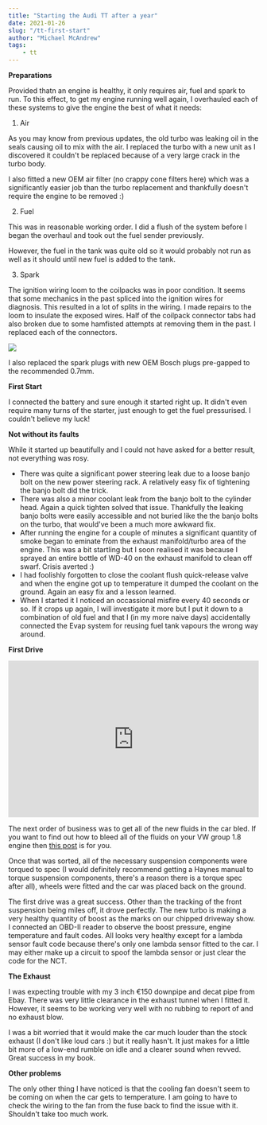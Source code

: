 ```yaml
---
title: "Starting the Audi TT after a year"
date: 2021-01-26
slug: "/tt-first-start"
author: "Michael McAndrew"
tags:
    - tt
---
```


__Preparations__

Provided thatn an engine is healthy, it only requires air, fuel and spark to run. To this effect,
to get my engine running well again, I overhauled each of these systems to give the engine the best of what it
needs:

1. Air

As you may know from previous updates, the old turbo was leaking oil in the seals causing oil
to mix with the air. I replaced the turbo with a new unit as I discovered it couldn't be replaced
because of a very large crack in the turbo body.

I also fitted a new OEM air filter (no crappy cone filters here) which was a significantly easier job
than the turbo replacement and thankfully doesn't require the engine to be removed :)

2. Fuel

This was in reasonable working order. I did a flush of the system before I began the overhaul and
took out the fuel sender previously.

However, the fuel in the tank was quite old so it would probably not run as well as it should until
new fuel is added to the tank.

3. Spark

The ignition wiring loom to the coilpacks was in poor condition. It seems that some mechanics in the past spliced
into the ignition wires for diagnosis. This resulted in a lot of splits in the wiring. I made repairs to the loom
to insulate the exposed wires. Half of the coilpack connector tabs had also broken due to some hamfisted attempts at
removing them in the past. I replaced each of the connectors.

<div style={{ maxWidth: 400, height: 'auto', margin: '0 auto' }} >

<img src="./ignition-wiring.jpg"  />

</div>

I also replaced the spark plugs with new OEM Bosch plugs pre-gapped to the recommended 0.7mm.

__First Start__

I connected the battery and sure enough it started right up. It didn't even require many turns of the starter, just enough
to get the fuel pressurised. I couldn't believe my luck!

__Not without its faults__

While it started up beautifully and I could not have asked for a better result, not everything was rosy.

- There was quite a significant power steering leak due to a loose banjo bolt on the new power steering rack. A relatively easy
fix of tightening the banjo bolt did the trick.
- There was also a minor coolant leak from the banjo bolt to the cylinder head. Again a quick tighten solved that issue. Thankfully
the leaking banjo bolts were easily accessible and not buried like the the banjo bolts on the turbo, that would've been a much more
awkward fix.
- After running the engine for a couple of minutes a significant quantity of smoke began to eminate from the exhaust manifold/turbo area
of the engine. This was a bit startling but I soon realised it was because I sprayed an entire bottle of WD-40 on the exhaust
manifold to clean off swarf. Crisis averted :)
- I had foolishly forgotten to close the coolant flush quick-release valve and when the engine got up to temperature it dumped the
coolant on the ground. Again an easy fix and a lesson learned.
- When I started it I noticed an occassional misfire every 40 seconds or so. If it crops up again, I will investigate it more but I put it down
to a combination of old fuel and that I (in my more naive days) accidentally connected the Evap system for reusing fuel tank vapours the
wrong way around.

__First Drive__

<iframe width="100%" height="315" src="https://www.youtube.com/embed/EKBmwcf8mbI" frameborder="0" 
        allow="accelerometer; autoplay; clipboard-write; encrypted-media; gyroscope; picture-in-picture" allowfullscreen></iframe>

The next order of business was to get all of the new fluids in the car bled. If you want to find out how to bleed all of the fluids
on your VW group 1.8 engine then [this post](/audi-tt-fluid-bleeding) is for you.

Once that was sorted, all of the necessary suspension components were torqued to spec (I would definitely recommend getting a
Haynes manual to torque suspension components, there's a reason there is a torque spec after all), wheels were fitted and the
car was placed back on the ground.

The first drive was a great success. Other than the tracking of the front suspension being miles off, it drove perfectly. The new
turbo is making a very healthy quantity of boost as the marks on our chipped driveway show. I connected an OBD-II reader to
observe the boost pressure, engine temperature and fault codes. All looks very healthy except for a lambda sensor fault code because
there's only one lambda sensor fitted to the car. I may either make up a circuit to spoof the lambda sensor or just clear the
code for the NCT.

__The Exhaust__

I was expecting trouble with my 3 inch €150 downpipe and decat pipe from Ebay. There was very little clearance in the exhaust
tunnel when I fitted it. However, it seems to be working very well with no rubbing to report of and no exhaust blow.

I was a bit worried that it would make the car much louder than the stock exhaust (I don't like loud cars :) but it really hasn't.
It just makes for a little bit more of a low-end rumble on idle and a clearer sound when revved. Great success in my book.

__Other problems__

The only other thing I have noticed is that the cooling fan doesn't seem to be coming on when the car gets to temperature. I am going
to have to check the wiring to the fan from the fuse back to find the issue with it. Shouldn't take too much work.
